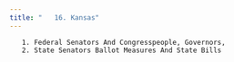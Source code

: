 ```yaml
---
title: "   16. Kansas"
---
```



       1. Federal Senators And Congresspeople, Governors,
       2. State Senators Ballot Measures And State Bills

